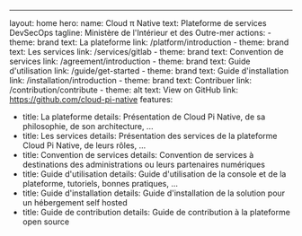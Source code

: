 ---
layout: home
hero:
  name: Cloud π Native
  text: Plateforme de services DevSecOps
  tagline: Ministère de l'Intérieur et des Outre-mer
  actions:
    - theme: brand
      text: La plateforme
      link: /platform/introduction
    - theme: brand
      text: Les services
      link: /services/gitlab
    - theme: brand
      text: Convention de services
      link: /agreement/introduction
    - theme: brand
      text: Guide d'utilisation
      link: /guide/get-started
    - theme: brand
      text: Guide d'installation
      link: /installation/introduction
    - theme: brand
      text: Contribuer
      link: /contribution/contribute
    - theme: alt
      text: View on GitHub
      link: https://github.com/cloud-pi-native
features:
  - title: La plateforme
    details: Présentation de Cloud Pi Native, de sa philosophie, de son architecture, ...
  - title: Les services
    details: Présentation des services de la plateforme Cloud Pi Native, de leurs rôles, ...
  - title: Convention de services
    details: Convention de services à destinations des administrations ou leurs partenaires numériques
  - title: Guide d'utilisation
    details: Guide d'utilisation de la console et de la plateforme, tutoriels, bonnes pratiques, ...
  - title: Guide d'installation
    details: Guide d'installation de la solution pour un hébergement self hosted
  - title: Guide de contribution
    details: Guide de contribution à la plateforme open source